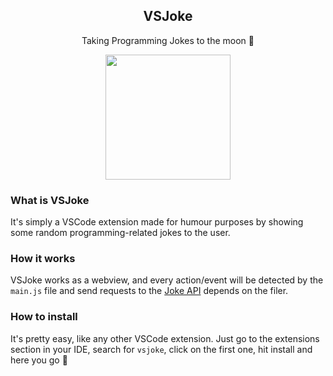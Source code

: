 <div align="center">
<h2>VSJoke</h2> 
<p>Taking Programming Jokes to the moon 🚀</p>

<img src="https://user-images.githubusercontent.com/63454940/201515823-eab18016-29dc-4b56-b344-a72b26272c73.png" width="200" />
</div>

### What is VSJoke
It's simply a VSCode extension made for humour purposes by showing some random programming-related jokes to the user.

### How it works
VSJoke works as a webview, and every action/event will be detected by the `main.js` file and send requests to the [Joke API](https://v2.jokeapi.dev/) depends on the filer.

### How to install
It's pretty easy, like any other VSCode extension.
Just go to the extensions section in your IDE, search for `vsjoke`, click on the first one, hit install and here you go 🚀

